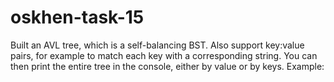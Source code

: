 # oskhen-task-15

Built an AVL tree, which is a self-balancing BST. Also support key:value pairs, for example to match each key with a corresponding string. You can then print the entire tree in the console, either by value or by keys. Example:

